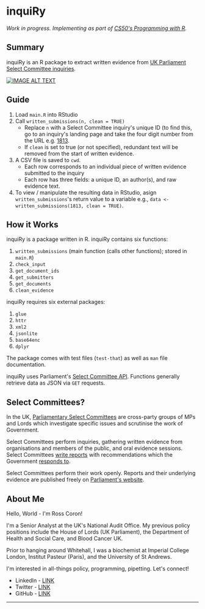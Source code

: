 # inquiRy

*Work in progress. Implementing as part of [CS50's Programming with R](https://cs50.harvard.edu/r/2024/).*

## Summary

inquiRy is an R package to extract written evidence from [UK Parliament Select Committee inquiries](https://www.parliament.uk/about/how/committees/select/). 

[![IMAGE ALT TEXT](http://img.youtube.com/vi/BC2qRJJzJlY/0.jpg)](http://www.youtube.com/watch?v=BC2qRJJzJlY&ab_channel=RossCoron "inquiRy")

## Guide

1. Load `main.R` into RStudio
2. Call `written_submissions(n, clean = TRUE)`
	* Replace `n` with a Select Committee inquiry's unique ID (to find this, go to an inquiry's landing page and take the four digit number from the URL e.g. [1813](committees.parliament.uk/work/1813/industrial-strategy-inquiry/).
	* If `clean` is set to true (or not specified), redundant text will be removed from the start of written evidence.
3. A CSV file is saved to `cwd`.
	*	Each row corresponds to an individual piece of written evidence submitted to the inquiry
	*	Each row has three fields: a unique ID, an author(s), and raw evidence text.
4. To view / manipulate the resulting data in RStudio, asign `written_submissions`'s return value to a variable e.g., `data <- written_submissions(1813, clean = TRUE)`.

## How it Works

inquiRy is a package written in R. inquiRy contains six functions:
1. `written_submissions` (main function (calls other functions); stored in `main.R`)
2. `check_input`
3. `get_document_ids`
4. `get_submitters`
5. `get_documents`
6. `clean_evidence`

inquiRy requires six external packages:
1. `glue`
2. `httr`
3. `xml2`
4. `jsonlite`
5. `base64enc`
6. `dplyr`

The package comes with test files (`test-that`) as well as `man` file documentation.

inquiRy uses Parliament's [Select Committee API](https://committees-api.parliament.uk/index.html). Functions generally retrieve data as JSON via `GET` requests.

## Select Committees?

In the UK, [Parliamentary Select Committees](https://www.instituteforgovernment.org.uk/explainer/select-committees) are cross-party groups of MPs and Lords which investigate specific issues and scrutinise the work of Government.

Select Committees perform inquiries, gathering written evidence from organisations and members of the public, and oral evidence sessions. Select Committees [write reports](https://committees.parliament.uk/publications/42335/documents/210453/default/) with recommendations which the Government [responds to](https://committees.parliament.uk/publications/43083/documents/214368/default/). 

Select Committees perform their work openly. Reports and their underlying evidence are published freely on [Parliament's website](https://www.parliament.uk/).

## About Me

Hello, World - I'm Ross Coron!

I'm a Senior Analyst at the UK's National Audit Office. My previous policy positions include the House of Lords (UK Parliament), the Department of Health and Social Care, and Blood Cancer UK. 

Prior to hanging around Whitehall, I was a biochemist at Imperial College London, Institut Pasteur (Paris), and the University of St Andrews.

I'm interested in all-things policy, programming, pipetting. Let's connect!
-   LinkedIn -  [LINK](https://www.linkedin.com/in/ross-coron/)
-   Twitter -  [LINK](https://twitter.com/Ross_Coron)
-   GitHub -  [LINK](https://github.com/Ross-Coron)

---
